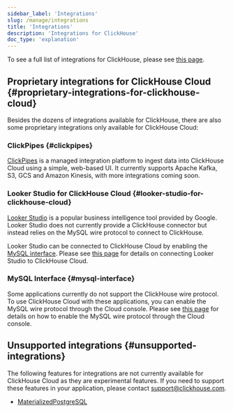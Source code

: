 ```yaml
---
sidebar_label: 'Integrations'
slug: /manage/integrations
title: 'Integrations'
description: 'Integrations for ClickHouse'
doc_type: 'explanation'
---
```


To see a full list of integrations for ClickHouse, please see [this page](/integrations).

## Proprietary integrations for ClickHouse Cloud {#proprietary-integrations-for-clickhouse-cloud}

Besides the dozens of integrations available for ClickHouse, there are also some proprietary integrations only available for ClickHouse Cloud:

### ClickPipes {#clickpipes}

[ClickPipes](/integrations/clickpipes) is a managed integration platform to ingest data into ClickHouse Cloud using a simple, web-based UI. It currently supports Apache Kafka, S3, GCS and Amazon Kinesis, with more integrations coming soon.

### Looker Studio for ClickHouse Cloud {#looker-studio-for-clickhouse-cloud}

[Looker Studio](https://lookerstudio.google.com/) is a popular business intelligence tool provided by Google. Looker Studio does not currently provide a ClickHouse connector but instead relies on the MySQL wire protocol to connect to ClickHouse.

Looker Studio can be connected to ClickHouse Cloud by enabling the [MySQL interface](/interfaces/mysql). Please see [this page](/interfaces/mysql#enabling-the-mysql-interface-on-clickhouse-cloud) for details on connecting Looker Studio to ClickHouse Cloud.

### MySQL Interface {#mysql-interface}

Some applications currently do not support the ClickHouse wire protocol. To use ClickHouse Cloud with these applications, you can enable the MySQL wire protocol through the Cloud console. Please see [this page](/interfaces/mysql#enabling-the-mysql-interface-on-clickhouse-cloud) for details on how to enable the MySQL wire protocol through the Cloud console.

## Unsupported integrations {#unsupported-integrations}

The following features for integrations are not currently available for ClickHouse Cloud as they are experimental features. If you need to support these features in your application, please contact support@clickhouse.com.

- [MaterializedPostgreSQL](/engines/table-engines/integrations/materialized-postgresql)
